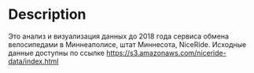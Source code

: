 # Description

Это анализ и визуализация данных до 2018 года сервиса обмена велосипедами в Миннеаполисе, штат Миннесота, NiceRide.
Исходные данные доступны по ссылке <https://s3.amazonaws.com/niceride-data/index.html>

